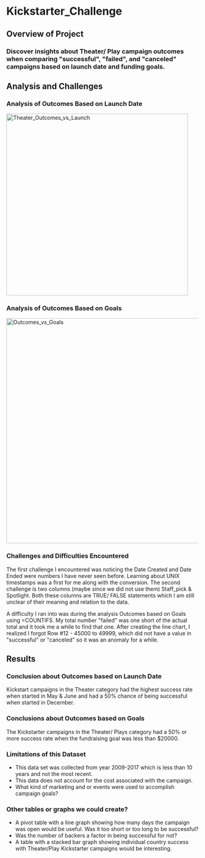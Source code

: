 # Kickstarter_Challenge

## Overview of Project
### Discover insights about Theater/ Play campaign outcomes when comparing "successful", "failed", and "canceled" campaigns based on launch date and funding goals. 

## Analysis and Challenges

### Analysis of Outcomes Based on Launch Date
<img width="476" alt="Theater_Outcomes_vs_Launch" src="https://user-images.githubusercontent.com/111904266/194728252-857ac424-0c0c-4564-903f-c5b457e5793f.png">


### Analysis of Outcomes Based on Goals
<img width="589" alt="Outcomes_vs_Goals" src="https://user-images.githubusercontent.com/111904266/194728264-14302d53-991c-4914-b805-edbfcf066c53.png">


### Challenges and Difficulties Encountered
The first challenge I encountered was noticing the Date Created and Date Ended were numbers I have never seen before. Learning about UNIX timestamps was a first for me along with the conversion. The second challenge is two columns (maybe since we did not use them) Staff_pick & Spotlight. Both these columns are TRUE/ FALSE statements which I am still unclear of their meaning and relation to the data.

A difficulty I ran into was during the analysis Outcomes based on Goals using =COUNTIFS. My total number "failed" was one short of the actual total and it took me a while to find that one. After creating the line chart, I realized I forgot Row #12 - 45000 to 49999, which did not have a value in "successful" or "canceled" so it was an anomaly for a while.

## Results

### Conclusion about Outcomes based on Launch Date
Kickstart campaigns in the Theater category had the highest success rate when started in May & June and had a 50% chance of being successful when started in December. 

### Conclusions about Outcomes based on Goals
The Kickstarter campaigns in the Theater/ Plays category had a 50% or more success rate when the fundraising goal was less than $20000. 

### Limitations of this Dataset
* This data set was collected from year 2009-2017 which is less than 10 years and not the most recent. 
* This data does not account for the cost associated with the campaign. 
* What kind of marketing and or events were used to accomplish campaign goals?

### Other tables or graphs we could create?
* A pivot table with a line graph showing how many days the campaign was open would be useful. Was it too short or too long to be successful?
* Was the number of backers a factor in being successful for not?
* A table with a stacked bar graph showing individual country success with Theater/Play Kickstarter campaigns would be interesting. 








